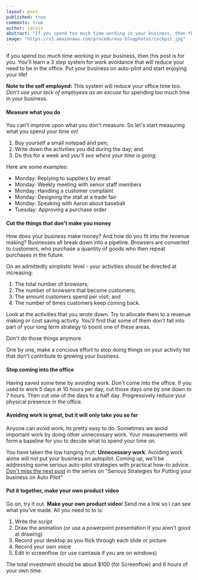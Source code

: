 ```yaml
---
layout: post
published: true
comments: true
author: jervis
abstract: "If you spend too much time working in your business, then this post is for you. You'll learn a 3 step system for work avoidance that will reduce your need to be in the office. Put your business on auto-pilot and start enjoying your life!"
image: "https://s3.amazonaws.com/procedureus-blogphotos/cockpit.jpg"
---
```


If you spend too much time working in your business, then this post is for you. You'll learn a 3 step system for work avoidance that will reduce your need to be in the office. Put your business on auto-pilot and start enjoying your life!

**Note to the self employed:** This system will reduce your office time too. *Don't use your lack of employees as an excuse* for spending too much time in your business.

#### Measure what you do
You can't improve upon what you don't measure. So let's start measuring what you spend your time on!

1. Buy yourself a small notepad and pen;
2. Write down the activities you did during the day; and
3. Do this for a week and *you'll see where your time is going*. 

Here are some examples:

* Monday: Replying to suppliers by email
* Monday: Weekly meeting with senior staff members
* Monday: Handling a customer complaint
* Monday: Designing the stall at a trade fair
* Monday: Speaking with Aaron about baseball
* Tuesday: Approving a purchase order

#### Cut the things that don't make you money
How does your business make money? And how do you fit into the revenue making?
Businesses all break down into a pipeline. Browsers are converted to customers, who purchase a quantity of goods who then repeat purchases in the future. 

On an admittedly simplistic level - your activities should be directed at increasing:

1. The total number of browsers;
2. The number of browsers that become customers;
3. The amount customers spend per visit; and
4. The number of times customers keep coming back.

Look at the activities that you wrote down. Try to allocate them to a revenue making or cost saving activity. You'll find that some of them don't fall into part of your long term strategy to boost one of these areas. 

Don't do those things anymore.

One by one, make a concious effort to stop doing things on your activity list that don't contribute to growing your business. 

#### Stop coming into the office
Having saved some time by avoiding work. Don't come into the office. If you used to work 5 days at 10 hours per day, cut those days one by one down to 7 hours. Then cut one of the days to a half day. Progressively reduce your physical presence in the office. 

#### Avoiding work is great, but it will only take you so far
Anyone can avoid work, its pretty easy to do. Sometimes we avoid important work by doing other unnecessary work. Your measurements will form a baseline for you to decide what to spend your time on.

You have taken the low hanging fruit: **Unnecessary work**. Avoiding work alone will not put your business on autopilot. Coming up, we'll be addressing some serious auto-pilot strategies with practical how-to advice. [Don't miss the next post](http://eepurl.com/s2Unj) in the series on "Serious Strategies for Putting your business on Auto Pilot"

#### Put it together, make your own product video

Go on, try it out. **Make your own product video**! Send me a link so I can see what you've made. All you need to to is:

1. Write the script
2. Draw the animation (or use a powerpoint presentation if you aren't good at drawing)
3. Record your desktop as you flick through each slide or picture
4. Record your own voice
5. Edit in screenflow (or use camtasia if you are on windows)

The total investment should be about $100 (for Screenflow) and 6 hours of your own time.